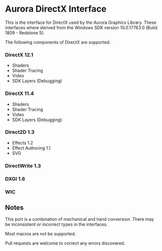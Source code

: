 Aurora DirectX Interface
========================

This is the interface for DirectX used by the Aurora Graphics Library. These interfaces where derived from the Windows SDK version 10.0.17763.0 (Build 1809 - Redstone 5).

The following components of DirectX are supported:

### DirectX 12.1 
* Shaders
* Shader Tracing
* Video
* SDK Layers (Debugging)

### DirectX 11.4
* Shaders
* Shader Tracing
* Video
* SDK Layers (Debugging)

### Direct2D 1.3
* Effects 1.2
* Effect Authoring 1.1
* SVG

### DirectWrite 1.3

### DXGI 1.6

### WIC

Notes
-----
This port is a combination of mechanical and hand conversion. There may be inconsistent or incorrect types in the interfaces.

Most macros are not be supported. 

Pull requests are welcome to correct any errors discovered.